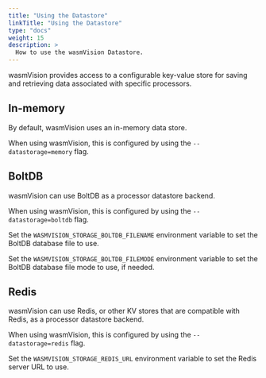 ```yaml
---
title: "Using the Datastore"
linkTitle: "Using the Datastore"
type: "docs"
weight: 15
description: >
  How to use the wasmVision Datastore.
---
```


wasmVision provides access to a configurable key-value store for saving and retrieving data associated with specific processors.

## In-memory

By default, wasmVision uses an in-memory data store.

When using wasmVision, this is configured by using the `--datastorage=memory` flag.

## BoltDB

wasmVision can use BoltDB as a processor datastore backend.

When using wasmVision, this is configured by using the `--datastorage=boltdb` flag.

Set the `WASMVISION_STORAGE_BOLTDB_FILENAME` environment variable to set the BoltDB database file to use.

Set the `WASMVISION_STORAGE_BOLTDB_FILEMODE` environment variable to set the BoltDB database file mode to use, if needed.

## Redis

wasmVision can use Redis, or other KV stores that are compatible with Redis, as a processor datastore backend.

When using wasmVision, this is configured by using the `--datastorage=redis` flag.

Set the `WASMVISION_STORAGE_REDIS_URL` environment variable to set the Redis server URL to use.

